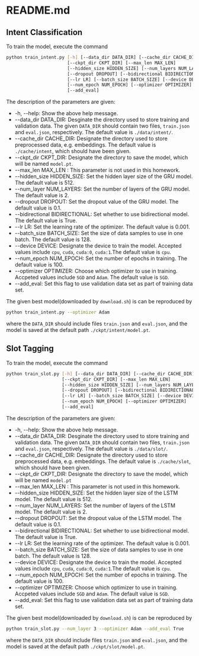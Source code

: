 # README.md

## Intent Classification

To train the model, execute the command

```bash
python train_intent.py [-h] [--data_dir DATA_DIR] [--cache_dir CACHE_DIR]
                       [--ckpt_dir CKPT_DIR] [--max_len MAX_LEN]
                       [--hidden_size HIDDEN_SIZE] [--num_layers NUM_LAYERS]
                       [--dropout DROPOUT] [--bidirectional BIDIRECTIONAL]
                       [--lr LR] [--batch_size BATCH_SIZE] [--device DEVICE]
                       [--num_epoch NUM_EPOCH] [--optimizer OPTIMIZER]
                       [--add_eval]
```

The description of the parameters are given:

* -h, --help: Show the above help message.
* --data_dir DATA_DIR: Desginate the directory used to store training and validation data. The given `DATA_DIR` should contain two files, `train.json` and `eval.json`, respectively. The default value is `./data/intent/`.
* --cache_dir CACHE_DIR: Designate the directory used to store preprocessed data, e.g. embeddings. The default value is `./cache/intent`, which should have been given.
* --ckpt_dir CKPT_DIR: Designate the directory to save the model, which will be named `model.pt`.
* --max_len MAX_LEN : This parameter is not used in this homework.
* --hidden_size HIDDEN_SIZE: Set the hidden layer size of the GRU model. The default value is 512.
* --num_layer NUM_LAYERS: Set the number of layers of the GRU model. The default value is 2.
* --dropout DROPOUT: Set the dropout value of the GRU model. The default value is 0.1.
* --bidirectional BIDIRECTIONAL: Set whether to use bidirectional model. The default value is True.
* --lr LR: Set the learning rate of the optimizer. The default value is 0.001.
* --batch_size BATCH_SIZE: Set the size of data samples to use in one batch. The default value is 128.
* --device DEVICE: Designate the device to train the model. Accepted values include `cpu`, `cuda`, `cuda:0`, `cuda:1`.The default value is `cpu`.
* --num_epoch NUM_EPOCH: Set the number of epochs in training. The default value is 100.
* --optimizer OPTIMIZER: Choose which optimizer to use in training. Accpeted values include `SGD` and `Adam`. The default value is `SGD`.
* --add_eval: Set this flag to use validation data set as part of training data set.

The given best model(downloaded by `download.sh`) is can be reproduced by

```bash
python train_intent.py --optimizer Adam
```

where the `DATA_DIR` should include files `train.json` and `eval.json`, and the model is saved at the default path `./ckpt/intent/model.pt`.



## Slot Tagging

To train the model, execute the command

```bash
python train_slot.py [-h] [--data_dir DATA_DIR] [--cache_dir CACHE_DIR]
                     [--ckpt_dir CKPT_DIR] [--max_len MAX_LEN]
                     [--hidden_size HIDDEN_SIZE] [--num_layers NUM_LAYERS]
                     [--dropout DROPOUT] [--bidirectional BIDIRECTIONAL]
                     [--lr LR] [--batch_size BATCH_SIZE] [--device DEVICE]
                     [--num_epoch NUM_EPOCH] [--optimizer OPTIMIZER]
                     [--add_eval]
```

The description of the parameters are given:

* -h, --help: Show the above help message.
* --data_dir DATA_DIR: Desginate the directory used to store training and validation data. The given `DATA_DIR` should contain two files, `train.json` and `eval.json`, respectively. The default value is `./data/slot/`.
* --cache_dir CACHE_DIR: Designate the directory used to store preprocessed data, e.g. embeddings. The default value is `./cache/slot`, which should have been given.
* --ckpt_dir CKPT_DIR: Designate the directory to save the model, which will be named `model.pt`
* --max_len MAX_LEN : This parameter is not used in this homework.
* --hidden_size HIDDEN_SIZE: Set the hidden layer size of the LSTM model. The default value is 512.
* --num_layer NUM_LAYERS: Set the number of layers of the LSTM model. The default value is 2.
* --dropout DROPOUT: Set the dropout value of the LSTM model. The default value is 0.1.
* --bidirectional BIDIRECTIONAL: Set whether to use bidirectional model. The default value is True.
* --lr LR: Set the learning rate of the optimizer. The default value is 0.001.
* --batch_size BATCH_SIZE: Set the size of data samples to use in one batch. The default value is 128.
* --device DEVICE: Designate the device to train the model. Accepted values include `cpu`, `cuda`, `cuda:0`, `cuda:1`.The default value is `cpu`.
* --num_epoch NUM_EPOCH: Set the number of epochs in training. The default value is 100.
* --optimizer OPTIMIZER: Choose which optimizer to use in training. Accpeted values include `SGD` and `Adam`. The default value is `SGD`.
* --add_eval: Set this flag to use validation data set as part of training data set.

The given best model(downloaded by `download.sh`) is can be reproduced by

```bash
python train_slot.py --num_layer 3 --optimizer Adam --add_eval True 
```

where the `DATA_DIR` should include files `train.json` and `eval.json`, and the model is saved at the default path `./ckpt/slot/model.pt`.